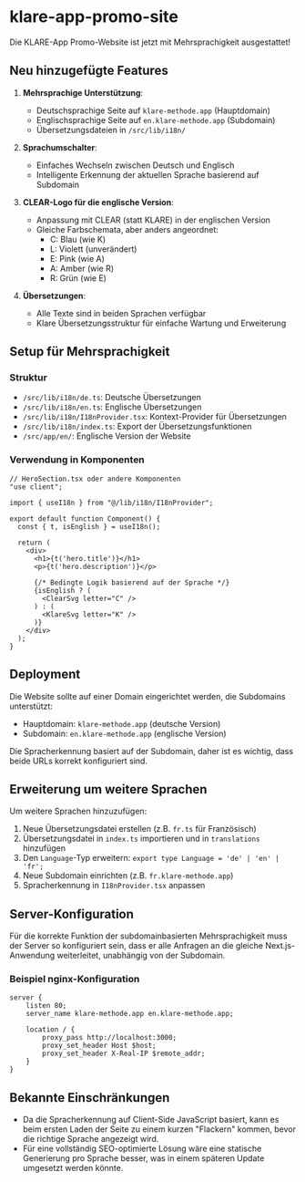 # klare-app-promo-site

Die KLARE-App Promo-Website ist jetzt mit Mehrsprachigkeit ausgestattet!

## Neu hinzugefügte Features

1. **Mehrsprachige Unterstützung**:
   - Deutschsprachige Seite auf `klare-methode.app` (Hauptdomain)
   - Englischsprachige Seite auf `en.klare-methode.app` (Subdomain)
   - Übersetzungsdateien in `/src/lib/i18n/`

2. **Sprachumschalter**:
   - Einfaches Wechseln zwischen Deutsch und Englisch
   - Intelligente Erkennung der aktuellen Sprache basierend auf Subdomain

3. **CLEAR-Logo für die englische Version**:
   - Anpassung mit CLEAR (statt KLARE) in der englischen Version
   - Gleiche Farbschemata, aber anders angeordnet:
     - C: Blau (wie K)
     - L: Violett (unverändert)
     - E: Pink (wie A)
     - A: Amber (wie R)
     - R: Grün (wie E)

4. **Übersetzungen**:
   - Alle Texte sind in beiden Sprachen verfügbar
   - Klare Übersetzungsstruktur für einfache Wartung und Erweiterung

## Setup für Mehrsprachigkeit

### Struktur

- `/src/lib/i18n/de.ts`: Deutsche Übersetzungen
- `/src/lib/i18n/en.ts`: Englische Übersetzungen
- `/src/lib/i18n/I18nProvider.tsx`: Kontext-Provider für Übersetzungen
- `/src/lib/i18n/index.ts`: Export der Übersetzungsfunktionen
- `/src/app/en/`: Englische Version der Website

### Verwendung in Komponenten

```tsx
// HeroSection.tsx oder andere Komponenten
"use client";

import { useI18n } from "@/lib/i18n/I18nProvider";

export default function Component() {
  const { t, isEnglish } = useI18n();

  return (
    <div>
      <h1>{t('hero.title')}</h1>
      <p>{t('hero.description')}</p>
      
      {/* Bedingte Logik basierend auf der Sprache */}
      {isEnglish ? (
        <ClearSvg letter="C" />
      ) : (
        <KlareSvg letter="K" />
      )}
    </div>
  );
}
```

## Deployment

Die Website sollte auf einer Domain eingerichtet werden, die Subdomains unterstützt:

- Hauptdomain: `klare-methode.app` (deutsche Version)
- Subdomain: `en.klare-methode.app` (englische Version)

Die Spracherkennung basiert auf der Subdomain, daher ist es wichtig, dass beide URLs korrekt konfiguriert sind.

## Erweiterung um weitere Sprachen

Um weitere Sprachen hinzuzufügen:

1. Neue Übersetzungsdatei erstellen (z.B. `fr.ts` für Französisch)
2. Übersetzungsdatei in `index.ts` importieren und in `translations` hinzufügen
3. Den `Language`-Typ erweitern: `export type Language = 'de' | 'en' | 'fr';`
4. Neue Subdomain einrichten (z.B. `fr.klare-methode.app`)
5. Spracherkennung in `I18nProvider.tsx` anpassen

## Server-Konfiguration

Für die korrekte Funktion der subdomainbasierten Mehrsprachigkeit muss der Server so konfiguriert sein, dass er alle Anfragen an die gleiche Next.js-Anwendung weiterleitet, unabhängig von der Subdomain.

### Beispiel nginx-Konfiguration

```nginx
server {
    listen 80;
    server_name klare-methode.app en.klare-methode.app;

    location / {
        proxy_pass http://localhost:3000;
        proxy_set_header Host $host;
        proxy_set_header X-Real-IP $remote_addr;
    }
}
```

## Bekannte Einschränkungen

- Da die Spracherkennung auf Client-Side JavaScript basiert, kann es beim ersten Laden der Seite zu einem kurzen "Flackern" kommen, bevor die richtige Sprache angezeigt wird.
- Für eine vollständig SEO-optimierte Lösung wäre eine statische Generierung pro Sprache besser, was in einem späteren Update umgesetzt werden könnte.
